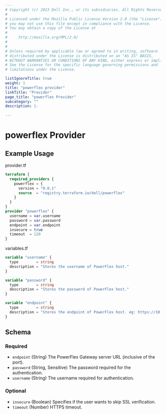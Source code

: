 ```yaml
---
# Copyright (c) 2023 Dell Inc., or its subsidiaries. All Rights Reserved.
# 
# Licensed under the Mozilla Public License Version 2.0 (the "License");
# you may not use this file except in compliance with the License.
# You may obtain a copy of the License at
# 
#     http://mozilla.org/MPL/2.0/
# 
# 
# Unless required by applicable law or agreed to in writing, software
# distributed under the License is distributed on an "AS IS" BASIS,
# WITHOUT WARRANTIES OR CONDITIONS OF ANY KIND, either express or implied.
# See the License for the specific language governing permissions and
# limitations under the License.

listIgnoreTitle: true
weight: 1
title: "powerflex provider"
linkTitle: "Provider"
page_title: "powerflex Provider"
subcategory: ""
description: |-
  
---
```


# powerflex Provider



## Example Usage

provider.tf
```terraform
terraform {
  required_providers {
    powerflex = {
      version = "0.0.1"
      source  = "registry.terraform.io/dell/powerflex"
    }
  }
}
provider "powerflex" {
  username = var.username
  password = var.password
  endpoint = var.endpoint
  insecure = true
  timeout  = 120
}
```

variables.tf
```terraform
variable "username" {
  type        = string
  description = "Stores the username of PowerFlex host."
}

variable "password" {
  type        = string
  description = "Stores the password of PowerFlex host."
}

variable "endpoint" {
  type        = string
  description = "Stores the endpoint of PowerFlex host. eg: https://10.1.1.1:443, here 443 is port where API requests are getting accepted"
}
```

<!-- schema generated by tfplugindocs -->
## Schema

### Required

- `endpoint` (String) The PowerFlex Gateway server URL (inclusive of the port).
- `password` (String, Sensitive) The password required for the authentication.
- `username` (String) The username required for authentication.

### Optional

- `insecure` (Boolean) Specifies if the user wants to skip SSL verification.
- `timeout` (Number) HTTPS timeout.
